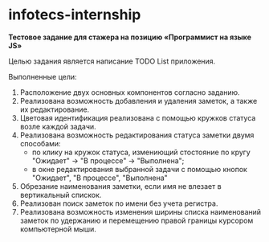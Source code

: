 # infotecs-internship
**Тестовое задание для стажера на позицию «Программист на языке JS»**

Целью задания является написание TODO List приложения.

Выполненные цели:
1. Расположение двух основных компонентов согласно заданию.
2. Реализована возможность добавления и удаления заметок, а также их редактирование.
3. Цветовая идентификация реализована с помощью кружков статуса возле каждой задачи.
4. Реализована возможность редактирования статуса заметки двумя способами: 
    - по клику на кружок статуса, измениющий стостояние по кругу "Ожидает" -> 
    "В процессе" -> "Выполнена";
    - в окне редактирования выбранной задачи с помощью кнопок "Ожидает",
    "В процессе", "Выполнена"
5. Обрезание наименования заметки, если имя не влезает в вертикальный спискок.
6. Реализован поиск заметок по имени без учета регистра.
7. Реализована возможность изменения ширины списка наименований заметок по удержанию 
и перемещению правой границы курсором компьютерной мыши.
